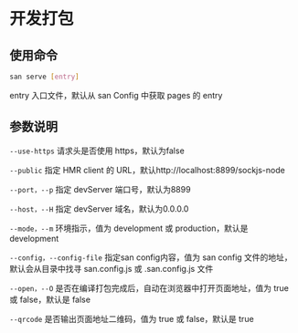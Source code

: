 # 开发打包

## 使用命令

```bash
san serve [entry]
```
entry 入口文件，默认从 san Config 中获取 pages 的 entry

## 参数说明

`--use-https` 请求头是否使用 https，默认为false

`--public` 指定 HMR client 的 URL，默认http://localhost:8899/sockjs-node

`--port，--p` 指定 devServer 端口号，默认为8899

`--host，--H` 指定 devServer 域名，默认为0.0.0.0

`--mode，--m` 环境指示，值为 development 或 production，默认是 development

`--config，--config-file` 指定san config内容，值为 san config 文件的地址，默认会从目录中找寻 san.config.js 或 .san.config.js 文件

`--open，--O` 是否在编译打包完成后，自动在浏览器中打开页面地址，值为 true 或 false，默认是 false

`--qrcode` 是否输出页面地址二维码，值为 true 或 false，默认是 true
